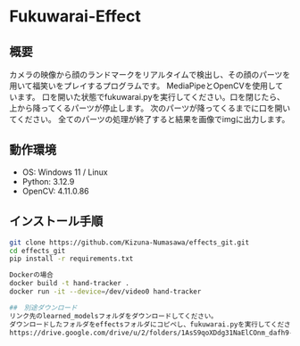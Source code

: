 # Fukuwarai-Effect

## 概要
カメラの映像から顔のランドマークをリアルタイムで検出し、その顔のパーツを用いて福笑いをプレイするプログラムです。
MediaPipeとOpenCVを使用しています。
口を開いた状態でfukuwarai.pyを実行してください。口を閉じたら、上から降ってくるパーツが停止します。
次のパーツが降ってくるまでに口を開いてください。
全てのパーツの処理が終了すると結果を画像でimgに出力します。


## 動作環境
- OS: Windows 11 / Linux
- Python: 3.12.9
- OpenCV: 4.11.0.86

## インストール手順

```bash
git clone https://github.com/Kizuna-Numasawa/effects_git.git
cd effects_git
pip install -r requirements.txt

Dockerの場合
docker build -t hand-tracker .
docker run -it --device=/dev/video0 hand-tracker

##　別途ダウンロード
リンク先のlearned_modelsフォルダをダウンロードしてください。
ダウンロードしたフォルダをeffectsフォルダにコピペし、fukuwarai.pyを実行してください
https://drive.google.com/drive/u/2/folders/1AsS9qoXDdg31NaElCOnm_dafh9-5-h6m
